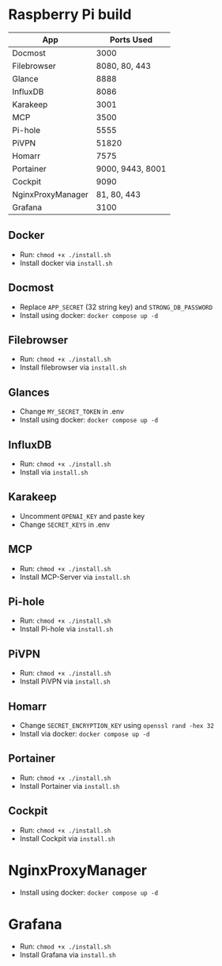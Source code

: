 # Raspberry Pi build

|     App           | Ports Used       |
| ----------------- | ---------------- |
| Docmost           | 3000             |
| Filebrowser       | 8080, 80, 443    |
| Glance            | 8888             |
| InfluxDB          | 8086             |
| Karakeep          | 3001             |
| MCP               | 3500             |
| Pi-hole           | 5555             |
| PiVPN             | 51820            |
| Homarr            | 7575             |
| Portainer         | 9000, 9443, 8001 |
| Cockpit           | 9090             |
| NginxProxyManager | 81, 80, 443      |
| Grafana           | 3100             |

## Docker
- Run: `chmod +x ./install.sh`
- Install docker via `install.sh`

## Docmost
- Replace `APP_SECRET` (32 string key) and `STRONG_DB_PASSWORD` 
- Install using docker: `docker compose up -d`

## Filebrowser
- Run: `chmod +x ./install.sh`
- Install filebrowser via `install.sh`

## Glances
- Change `MY_SECRET_TOKEN` in .env
- Install using docker: `docker compose up -d`

## InfluxDB
- Run: `chmod +x ./install.sh`
- Install via `install.sh`

## Karakeep
- Uncomment `OPENAI_KEY` and paste key
- Change `SECRET_KEYS` in .env

## MCP
- Run: `chmod +x ./install.sh`
- Install MCP-Server via `install.sh`

## Pi-hole
- Run: `chmod +x ./install.sh`
- Install Pi-hole via `install.sh`

## PiVPN
- Run: `chmod +x ./install.sh`
- Install PiVPN via `install.sh`

## Homarr
- Change `SECRET_ENCRYPTION_KEY` using `openssl rand -hex 32`
- Install via docker: `docker compose up -d`

## Portainer
- Run: `chmod +x ./install.sh`
- Install Portainer via `install.sh`

## Cockpit
- Run: `chmod +x ./install.sh`
- Install Cockpit via `install.sh`

# NginxProxyManager
- Install using docker: `docker compose up -d`

# Grafana
- Run: `chmod +x ./install.sh`
- Install Grafana via `install.sh`
